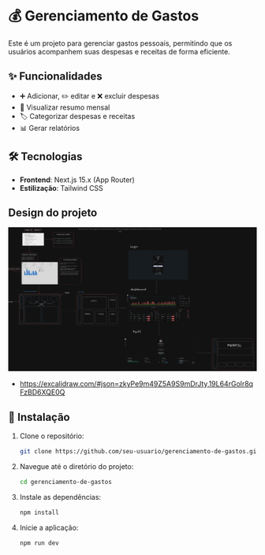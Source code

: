 # 💰 Gerenciamento de Gastos

Este é um projeto para gerenciar gastos pessoais, permitindo que os usuários acompanhem suas despesas e receitas de forma eficiente.

## ✨ Funcionalidades

- ➕ Adicionar, ✏️ editar e ❌ excluir despesas
- 📅 Visualizar resumo mensal
- 🏷️ Categorizar despesas e receitas
- 📊 Gerar relatórios

## 🛠️ Tecnologias

- **Frontend**: Next.js 15.x (App Router)
- **Estilização**: Tailwind CSS


## Design do projeto
 ![alt text](image.png) 
- https://excalidraw.com/#json=zkyPe9m49Z5A9S9mDrJty,19L64rGolr8qFzBD6XQE0Q



## 🚀 Instalação

1. Clone o repositório:
    ```bash
    git clone https://github.com/seu-usuario/gerenciamento-de-gastos.git
    ```
2. Navegue até o diretório do projeto:
    ```bash
    cd gerenciamento-de-gastos
    ```
3. Instale as dependências:
    ```bash
    npm install
    ```

5. Inicie a aplicação:
    ```bash
    npm run dev
    ```
